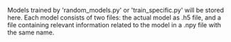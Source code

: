 Models trained by 'random_models.py' or 'train_specific.py' will be stored here. Each model consists of two files: the actual model as .h5 file, and a file containing relevant information related to the model in a .npy file with the same name.